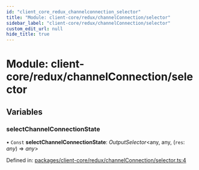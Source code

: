 ```yaml
---
id: "client_core_redux_channelconnection_selector"
title: "Module: client-core/redux/channelConnection/selector"
sidebar_label: "client-core/redux/channelConnection/selector"
custom_edit_url: null
hide_title: true
---
```


# Module: client-core/redux/channelConnection/selector

## Variables

### selectChannelConnectionState

• `Const` **selectChannelConnectionState**: *OutputSelector*<any, any, (`res`: *any*) => *any*\>

Defined in: [packages/client-core/redux/channelConnection/selector.ts:4](https://github.com/xr3ngine/xr3ngine/blob/5c3dcaef1/packages/client-core/redux/channelConnection/selector.ts#L4)
